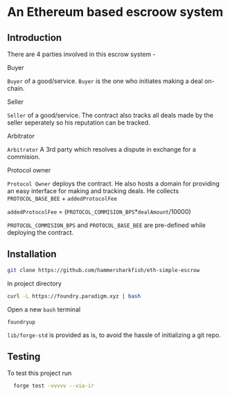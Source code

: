 
# An Ethereum based escroow system

## Introduction

There are 4 parties involved in this escrow system - 
     
Buyer

`Buyer` of a good/service. `Buyer` is the one who initiates  making a deal on-chain. 

Seller 

`Seller` of a good/service. The contract also tracks all deals made by the seller seperately so his reputation can be tracked.

Arbitrator 

`Arbitrator` A 3rd party which resolves a dispute in exchange for a commision.

Protocol owner

`Protocol Owner` deploys the contract. He also hosts a domain for providing an easy interface for making and tracking deals. He collects `PROTOCOL_BASE_BEE` + `addedProtocolFee`

`addedProtocolFee` = 
(`PROTOCOL_COMMISION_BPS`*`dealAmount`/10000) 

`PROTOCOL_COMMISION_BPS` and `PROTOCOL_BASE_BEE` are pre-defined while deploying the contract. 


## Installation

 
```bash
git clone https://github.com/hammersharkfish/eth-simple-escrow
```
In project directory
```bash
curl -L https://foundry.paradigm.xyz | bash
```
Open a new `bash` terminal 

```
foundryup
```

`lib/forge-std` is provided as is, to avoid the hassle of initializing a git repo.  



    
## Testing

To test this project run

```bash
  forge test -vvvvv --via-ir
```
